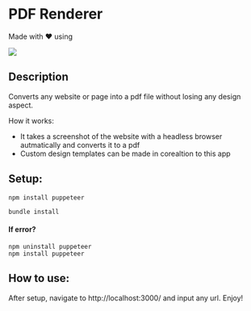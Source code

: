 # PDF Renderer
Made with ❤️ using 

  <a href="https://skillicons.dev">
    <img src="https://skillicons.dev/icons?i=ruby,rails,bootstrap" />
  </a>

## Description
Converts any website or page into a pdf file without losing any design aspect. 

How it works: 
<ul>
  <li>It takes a screenshot of the website with a headless browser autmatically and converts it to a pdf</li>
  <li>Custom design templates can be made in corealtion to this app</li>
</ul>

## Setup:

```
npm install puppeteer
```

```
bundle install
```

#### If error?
```
npm uninstall puppeteer
npm install puppeteer
```

## How to use:
After setup, navigate to http://localhost:3000/ and input any url.
Enjoy!
